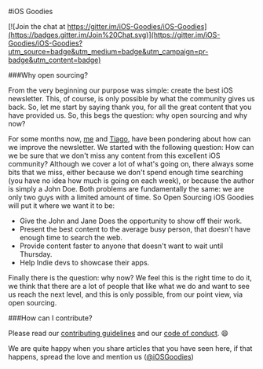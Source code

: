 #iOS Goodies

[![Join the chat at https://gitter.im/iOS-Goodies/iOS-Goodies](https://badges.gitter.im/Join%20Chat.svg)](https://gitter.im/iOS-Goodies/iOS-Goodies?utm_source=badge&utm_medium=badge&utm_campaign=pr-badge&utm_content=badge)


###Why open sourcing?

From the very beginning our purpose was simple: create the best iOS newsletter. This, of course, is only possible by what the community gives us back. So, let me start by saying thank you, for all the great content that you have provided us. So, this begs the question: why open sourcing and why now? 

For some months now, [me](https://twitter.com/RuiAAPeres) and [Tiago](https://twitter.com/_tiagoalmeida), have been pondering about how can we improve the newsletter. We started with the following question: How can we be sure that we don't miss any content from this excellent iOS community? Although we cover a lot of what's going on, there always some bits that we miss, either because we don't spend enough time searching (you have no idea how much is going on each week), or because the author is simply a John Doe. Both problems are fundamentally the same: we are only two guys with a limited amount of time. So Open Sourcing iOS Goodies will put it where we want it to be:

* Give the John and Jane Does the opportunity to show off their work.
* Present the best content to the average busy person, that doesn't have enough time to search the web.
* Provide content faster to anyone that doesn't want to wait until Thursday.
* Help Indie devs to showcase their apps.

Finally there is the question: why now? We feel this is the right time to do it, we think that there are a lot of people that like what we do and want to see us reach the next level, and this is only possible, from our point view, via open sourcing.

###How can I contribute?

Please read our [contributing guidelines](../master/CONTRIBUTING.md) and our [code of conduct](../master/CODE_OF_CONDUCT.md). 😄

We are quite happy when you share articles that you have seen here, if that happens, spread the love and mention us ([@iOSGoodies](https://twitter.com/iosgoodies))
